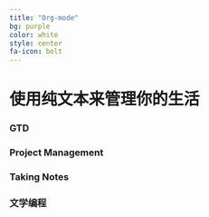 ```yaml
---
title: "Org-mode"
bg: purple
color: white
style: center
fa-icon: bolt
---
```


# 使用纯文本来管理你的生活

### GTD

### Project Management

### Taking Notes

### 文学编程

